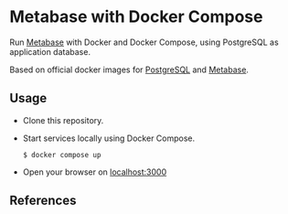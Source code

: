 # Metabase with Docker Compose

Run [Metabase](https://www.metabase.com/) with Docker and Docker Compose,
using PostgreSQL as application database.

Based on official docker images for [PostgreSQL] and [Metabase].

## Usage

- Clone this repository.
- Start services locally using Docker Compose.

  ```shell
  $ docker compose up
  ```
- Open your browser on [localhost:3000](http://localhost:3000)
## References

[PostgreSQL]: https://hub.docker.com/_/postgres
[Metabase]: https://hub.docker.com/r/metabase/metabase

